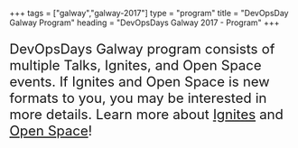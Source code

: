 +++
tags = ["galway","galway-2017"]
type = "program"
title = "DevOpsDay Galway Program"
heading = "DevOpsDays Galway 2017 - Program"
+++

<p style="font-size: 1.5rem;">DevOpsDays Galway program consists of multiple Talks, Ignites, and Open Space events. If Ignites and Open Space is new formats to you, you may be interested in more details. Learn more about <a href="http://www.ignitetalks.io/" target="_blank">Ignites</a> and <a href="https://www.devopsdays.org/open-space-format/" target="_blank">Open Space</a>!</p>
